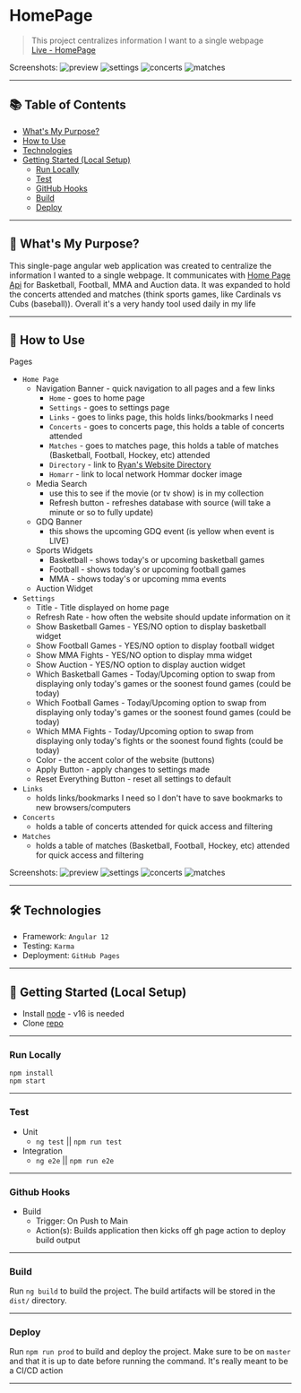 # HomePage

> This project centralizes information I want to a single webpage <br/>
> [Live - HomePage](https://home-page.ryan-brock.com/)

Screenshots:
![preview](/screenshots/main.png)
![settings](/screenshots/settings.png)
![concerts](/screenshots/concerts.png)
![matches](/screenshots/matches.png)

---

## 📚 Table of Contents

- [What's My Purpose?](#-whats-my-purpose)
- [How to Use](#-how-to-use)
- [Technologies](#-technologies)
- [Getting Started (Local Setup)](#-getting-started-local-setup)
  - [Run Locally](#run-locally)
  - [Test](#test)
  - [GitHub Hooks](#github-hooks)
  - [Build](#build)
  - [Deploy](#deploy)

---

## 🧠 What's My Purpose?

This single-page angular web application was created to centralize the information I wanted to a single webpage. It communicates with [Home Page Api](https://github.com/rbrock44/home-page-api) for Basketball, Football, MMA and Auction data. It was expanded to hold the concerts attended and matches (think sports games, like Cardinals vs Cubs (baseball)). Overall it's a very handy tool used daily in my life 

---

## 🚦 How to Use

Pages

- `Home Page`
    - Navigation Banner - quick navigation to all pages and a few links
        - `Home` - goes to home page
        - `Settings` - goes to settings page
        - `Links` - goes to links page, this holds links/bookmarks I need
        - `Concerts` - goes to concerts page, this holds a table of concerts attended
        - `Matches` - goes to matches page, this holds a table of matches (Basketball, Football, Hockey, etc) attended
        - `Directory` - link to [Ryan's Website Directory](https://directory.ryan-brock.com/)
        - `Homarr` - link to local network Hommar docker image
    - Media Search
        - use this to see if the movie (or tv show) is in my collection
        - Refresh button - refreshes database with source (will take a minute or so to fully update)
    - GDQ Banner
        - this shows the upcoming GDQ event (is yellow when event is LIVE)
    - Sports Widgets
        - Basketball - shows today's or upcoming basketball games
        - Football - shows today's or upcoming football games
        - MMA - shows today's or upcoming mma events
    - Auction Widget
- `Settings`
  - Title - Title displayed on home page
  - Refresh Rate - how often the website should update information on it
  - Show Basketball Games - YES/NO option to display basketball widget
  - Show Football Games - YES/NO option to display football widget
  - Show MMA Fights - YES/NO option to display mma widget
  - Show Auction - YES/NO option to display auction widget
  - Which Basketball Games - Today/Upcoming option to swap from displaying only today's games or the soonest found games (could be today)
  - Which Football Games - Today/Upcoming option to swap from displaying only today's games or the soonest found games (could be today)
  - Which MMA Fights - Today/Upcoming option to swap from displaying only today's fights or the soonest found fights (could be today)
  - Color - the accent color of the website (buttons)
  - Apply Button - apply changes to settings made
  - Reset Everything Button - reset all settings to default
- `Links` 
    - holds links/bookmarks I need so I don't have to save bookmarks to new browsers/computers
- `Concerts`
    - holds a table of concerts attended for quick access and filtering
- `Matches`
    - holds a table of matches (Basketball, Football, Hockey, etc) attended for quick access and filtering

Screenshots:
![preview](/screenshots/main.png)
![settings](/screenshots/settings.png)
![concerts](/screenshots/concerts.png)
![matches](/screenshots/matches.png)

---

## 🛠 Technologies

- Framework: `Angular 12`
- Testing: `Karma`
- Deployment: `GitHub Pages`

---

## 🚀 Getting Started (Local Setup)

* Install [node](https://nodejs.org/en) - v16 is needed
* Clone [repo](https://github.com/rbrock44/home-page)

---

### Run Locally

```
npm install
npm start
```

---

### Test

- Unit
    - `ng test` || `npm run test`
- Integration
    - `ng e2e` || `npm run e2e`

---

### Github Hooks

- Build
    - Trigger: On Push to Main
    - Action(s): Builds application then kicks off gh page action to deploy build output

---

### Build

Run `ng build` to build the project. The build artifacts will be stored in the `dist/` directory.

---

### Deploy

Run `npm run prod` to build and deploy the project. Make sure to be on `master` and that it is up to date before running the command. It's really meant to be a CI/CD action

---

